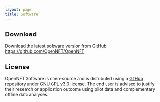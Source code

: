 ```yaml
---
layout: page
title: Software
---
```


## Download

Download the latest software version from GitHub: <https://github.com/OpenNFT/OpenNFT>

## License

OpenNFT Software is open-source and is distributed using a [GitHub repository](https://github.com/OpenNFT/OpenNFT) under [GNU GPL v3.0 license](https://www.gnu.org/licenses/gpl-3.0.en.html). The
end user is advised to justify their research or application outcome using pilot data and complementary offline data analyses.

